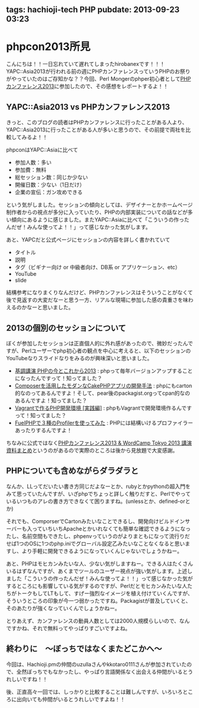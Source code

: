 tags: hachioji-tech PHP
pubdate: 2013-09-23 03:23
---
# phpcon2013所見

こんにちは！！一日忘れていて遅れてしまったhirobanexです！！！YAPC::Asia2013が行われる前の週にPHPカンファレンスっていうPHPのお祭りがやっていたのはご存知かな？？今回、Perl Mongerのphper初心者として[PHPカンファレンス2013](http://phpcon.php.gr.jp/w/2013/)に参加したので、その感想をレポートするよ！！


## YAPC::Asia2013 vs PHPカンファレンス2013
きっと、このブログの読者はPHPカンファレンスに行ったことがある人より、YAPC::Asia2013に行ったことがある人が多いと思うので、その前提で両社を比較してみるよ！！

phpconはYAPC::Asiaに比べて

- 参加人数：多い
- 参加費：無料
- 総セッション数：同じか少ない
- 開催日数：少ない（1日だけ）
- 企業の宣伝：ガン攻めできる

という気がしました。セッションの傾向としては、デザイナーとかホームページ制作者からの視点が多分に入っていたり、PHPの内部実装についての話などが多い傾向にあるように感じました。またYAPC::Asiaに比べて「こういうの作ったんだぜ！みんな使ってよ！！」って感じなかった気がします。

あと、YAPCだと公式ページにセッションの内容を詳しく書かれていて

- タイトル
- 説明
- タグ（ビギナー向け or 中級者向け、DB系 or アプリケーション、etc）
- YouTube
- slide

結構参考になりまくりなんだけど、PHPカンファレンスはそういうことがなくて後で見返すの大変だなーと思う一方、リアルな現場に参加した感の貴重さを味わえるのかなーと思いました。

## 2013の個別のセッションについて
ぼくが参加したセッションは正直個人的に外れ感があったので、微妙だったんですが、Perlユーザーでphp初心者の観点を中心に考えると、以下のセッションのYouTubeなりスライドなりをみるのが興味深いと思いました。

- [基調講演 PHPの今とこれから2013](http://www.slideshare.net/hirokawa/php-con2013ub) : phpって毎年バージョンアップすることになったんですって！知ってました？
- [Composerを活用したモダンなCakePHPアプリの開発手法](https://speakerdeck.com/yandod/cakephpdemoshi-eru-composerwohuo-yong-sitamodannakai-fa-shou-fa) : phpにもcarton的なのってあるんですよ！そして、pear後のpackagist.orgってcpan的なのあるんですよ！知ってました？
- [Vagrantで作るPHP開発環境 [実践編]](http://www.slideshare.net/shin1x1/vagrant-php) : phpもVagrantで開発環境作るんですって！知ってました？
- [FuelPHPで３種のProfilerを使ってみた](http://www.slideshare.net/MiuraKatsu/ss-26186401) : PHPには結構いけるプロファイラーあったりするんですよ！

ちなみに公式ではなく[PHPカンファレンス2013 & WordCamp Tokyo 2013 講演資料まとめ](http://unsolublesugar.com/20130915/005329/)というのがあるので実際のところは後から見放題で大変感謝。


## PHPについても含めながらダラダラと
なんか、LLってだいたい書き方同じだよなーとか、rubyとかpythonの超入門をみて思っていたんですが、いざphpでちょっと詳しく触りだすと、Perlでやっているいつものアレの書き方できなくて困りますね。(unlessとか、defined-orとか)

それでも、ComporserでCartonみたいなことできるし、開発向けビルドインサーバーも入っていちいちApacheとかいれなくても簡単な確認できるようになったし、名前空間もできたし、phpenvっていうのがよりまともになって流行りだせば1つのOSに1つのphp.iniでグローバル設定乙みたいなことなくなると思いますし、より手軽に開発できるようになっていくんじゃないでしょうかねー。

あと、PHPはモヒカンみたいな人、少ない気がしますねー。できる人はたくさんいるはずなんですが、あくまでツールのユーザー視点が強い気がします。上述しました「こういうの作ったんだぜ！みんな使ってよ！！」って感じなかった気がするところにも影響している気がするのですが、Perlだとモヒカンみたいな人たちがトークもしてLTもして、すげー強烈なイメージを植え付けていくんですが、そういうところの印象が今一つ弱かったですね。Packagistが普及していくと、そのあたりが強くなっていくんでしょうかねー。

とりあえず、カンファレンスの動員人数としては2000人規模らしいので、なんですかね、それで無料ってやっぱりすごいですよね。

## 終わりに　～ぼっちではなくまたどこかへ～
今回は、Hachioji.pmの仲間のuzullaさんやkkotaro0111さんが参加されていたので、全然ぼっちでもなかったし、やっぱり言語関係なく出会える仲間がいるとうれしいですね！！

後、正直高々一回では、しっかりと比較することは難しんですが、いろいろところに出向いても仲間がいるとうれしいですよね！！


